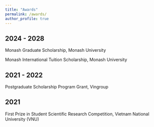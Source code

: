 ```yaml
---
title: "Awards"
permalink: /awards/
author_profile: true
---
```


<!-- 
<style>
  /* Create two equal columns that floats next to each other */
  .time {
    float: left;
    max-width: 120px;
    width: 20%;
  }

  .award {
    float: left;
    width: 80%;
  }

  /* Clear floats after the columns */
  .row:after {
    content: "";
    display: table;
    clear: both;
  }

  /* Responsive layout - makes the two columns stack on top of each other instead of next to each other */
  @media screen and (max-width: 600px) {
    .column {
      width: 100%;
    }

    .time > p {
      font-size: 0.8em;
      margin-bottom: 0;
    }
  }
</style>

<div class="row">
  <div class="column time">
    <p>2024-2028</p>
  </div>
  <div class="column award">
    <p>Monash Graduate Scholarship, Monash University</p>
    <p>Monash International Tuition Scholarship, Monash University</p>
  </div>
</div> 
-->

## 2024 - 2028

Monash Graduate Scholarship, Monash University

Monash International Tuition Scholarship, Monash University

## 2021 - 2022

Postgraduate Scholarship Program Grant, Vingroup

## 2021

First Prize in Student Scientific Research Competition, Vietnam National University (VNU)